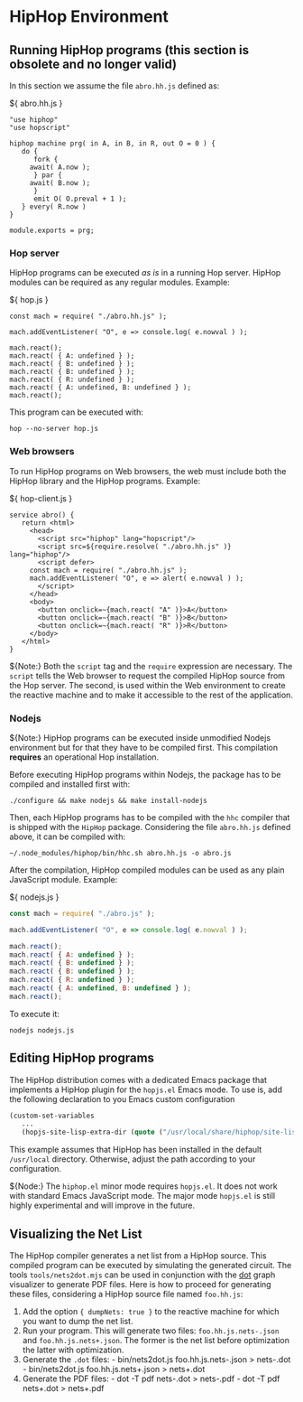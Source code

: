 <!-- ${ var doc = require("hopdoc") } -->

HipHop Environment
==================

Running HipHop programs (this section is obsolete and no longer valid)
----------------------------------------------------------------------

In this section we assume the file `abro.hh.js` defined as:

${ <span class="label label-info">abro.hh.js</span> }
```hiphop
"use hiphop"
"use hopscript"

hiphop machine prg( in A, in B, in R, out O = 0 ) {
   do {
      fork {
	 await( A.now );
      } par {
	 await( B.now );
      }
      emit O( O.preval + 1 );
   } every( R.now )
}

module.exports = prg;
```

### Hop server ###

HipHop programs can be executed _as is_ in a running Hop server. HipHop
modules can be required as any regular modules. Example:

${ <span class="label label-info">hop.js</span> }
```hopscript
const mach = require( "./abro.hh.js" );

mach.addEventListener( "O", e => console.log( e.nowval ) );

mach.react();
mach.react( { A: undefined } );
mach.react( { B: undefined } );
mach.react( { B: undefined } );
mach.react( { R: undefined } );
mach.react( { A: undefined, B: undefined } );
mach.react();
```

This program can be executed with:

```shell
hop --no-server hop.js
```

### Web browsers ###

To run HipHop programs on Web browsers, the web must include both 
the HipHop library and the HipHop programs. Example:

${ <span class="label label-info">hop-client.js</span> }
```hopscript
service abro() {
   return <html>
     <head>
       <script src="hiphop" lang="hopscript"/>
       <script src=${require.resolve( "./abro.hh.js" )} lang="hiphop"/>
       <script defer>
	 const mach = require( "./abro.hh.js" );
	 mach.addEventListener( "O", e => alert( e.nowval ) );
       </script>
     </head>
     <body>
       <button onclick=~{mach.react( "A" )}>A</button>
       <button onclick=~{mach.react( "B" )}>B</button>
       <button onclick=~{mach.react( "R" )}>R</button>
     </body>
   </html>
}
```

${<span class="label label-primary">Note:</span>} Both the `script` tag
and the `require` expression are necessary. The `script` tells the Web browser
to request the compiled HipHop source from the Hop server. The second, 
is used within the Web environment to create the reactive machine and to
make it accessible to the rest of the application.


### Nodejs ###

${<span class="label label-warning">Note:</span>} HipHop programs can 
be executed inside unmodified Nodejs environment but for that they have to 
be compiled first. This compilation **requires** an operational Hop 
installation.

Before executing HipHop programs within Nodejs, the package has to be
compiled and installed first with:

```shell
./configure && make nodejs && make install-nodejs
```

Then, each HipHop programs has to be compiled with the `hhc` compiler
that is shipped with the `HipHop` package. Considering the file `abro.hh.js`
defined above, it can be compiled with:

```shell
~/.node_modules/hiphop/bin/hhc.sh abro.hh.js -o abro.js
```

After the compilation, HipHop compiled modules can be used as any
plain JavaScript module. Example:

${ <span class="label label-info">nodejs.js</span> }
```javascript
const mach = require( "./abro.js" );

mach.addEventListener( "O", e => console.log( e.nowval ) );

mach.react();
mach.react( { A: undefined } );
mach.react( { B: undefined } );
mach.react( { B: undefined } );
mach.react( { R: undefined } );
mach.react( { A: undefined, B: undefined } );
mach.react();
```

To execute it:

```shell
nodejs nodejs.js
```


Editing HipHop programs
-----------------------

The HipHop distribution comes with a dedicated Emacs package that
implements a HipHop plugin for the `hopjs.el` Emacs mode. To use is,
add the following declaration to you Emacs custom configuration

```lisp
(custom-set-variables
   ...
   (hopjs-site-lisp-extra-dir (quote ("/usr/local/share/hiphop/site-lisp"))))
```

This example assumes that HipHop has been installed in the default `/usr/local`
directory. Otherwise, adjust the path according to your configuration.

${<span class="label label-warning">Node:</span>} The `hiphop.el`
minor mode requires `hopjs.el`. It does not work with standard Emacs
JavaScript mode. The major mode `hopjs.el` is still highly experimental
and will improve in the future.


Visualizing the Net List
------------------------

The HipHop compiler generates a net list from a HipHop source. This compiled
program can be executed by simulating the generated circuit. The tools
`tools/nets2dot.mjs` can be used in conjunction with the 
[dot](https://graphviz.org) graph visualizer to generate PDF files.
Here is how to proceed for generating these files, considering a HipHop
source file named `foo.hh.js`:

  1. Add the option `{ dumpNets: true }` to the reactive machine for 
  which you want to dump the net list.
  2. Run your program. This will generate two files: `foo.hh.js.nets-.json`
  and `foo.hh.js.nets+.json`. The former is the net list before optimization
  the latter with optimization.
  3. Generate the `.dot` files:
    - bin/nets2dot.js foo.hh.js.nets-.json > nets-.dot
    - bin/nets2dot.js foo.hh.js.nets+.json > nets+.dot
  4. Generate the PDF files:
    - dot -T pdf nets-.dot > nets-.pdf
    - dot -T pdf nets+.dot > nets+.pdf
